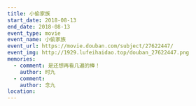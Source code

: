 ```yaml
---
title: 小偷家族
start_date: 2018-08-13
end_date: 2018-08-13
event_type: movie
event_name: 小偷家族
event_url: https://movie.douban.com/subject/27622447/
event_img: http://1929.lufeihaidao.top/douban_27622447.png
memories:
  - comment: 是还想再看几遍的棒！
    author: 时九
  - comment: 
    author: 念九
location: 
---
```

